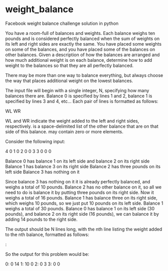 # weight_balance
Facebook weight balance challenge solution in python

You have a room-full of balances and weights. Each balance weighs ten pounds and is 
considered perfectly balanced when the sum of weights on its left and right sides are 
exactly the same. You have placed some weights on some of the balances, and you have placed 
some of the balances on other balances. Given a description of how the balances are arranged 
and how much additional weight is on each balance, determine how to add weight to the balances 
so that they are all perfectly balanced. 

There may be more than one way to balance everything, but always choose the way that places additional weight on the lowest balances. 

The input file will begin with a single integer, N, specifying how many balances there are. 
Balance 0 is specified by lines 1 and 2, balance 1 is specified by lines 3 and 4, etc... 
Each pair of lines is formatted as follows: 

WL <balances> 
WR <balances> 

WL and WR indicate the weight added to the left and right sides, respectively. 
<balances> is a space-delimited list of the other balance that are on that side of this balance. 
<balances> may contain zero or more elements. 

Consider the following input: 

4 
0 1 
0 2 
0 
0 3 
3 
0 
0 
0 

Balance 0 has balance 1 on its left side and balance 2 on its right side 
Balance 1 has balance 3 on its right side 
Balance 2 has three pounds on its left side 
Balance 3 has nothing on it 

Since balance 3 has nothing on it it is already perfectly balanced, and weighs a total of 10 pounds. 
Balance 2 has no other balance on it, so all we need to do is balance it by putting three pounds on its right side. Now it weighs a total of 16 pounds. 
Balance 1 has balance three on its right side, which weighs 10 pounds, so we just put 10 pounds on its left side. Balance 1 weighs a total of 30 pounds. 
Balance 0 has balance 1 on its left side (30 pounds), and balance 2 on its right side (16 pounds), we can balance it by adding 14 pounds to the right side. 

The output should be N lines long, with the nth line listing the weight added to the nth balance, formatted as follows: 

<index>: <weight added to left side> <weight added to right side> 

So the output for this problem would be: 

0: 0 14 
1: 10 0 
2: 0 3 
3: 0 0
